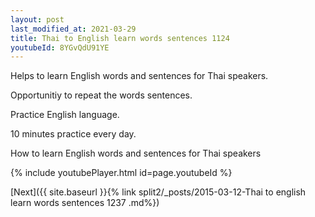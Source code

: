 ```yaml
---
layout: post
last_modified_at: 2021-03-29
title: Thai to English learn words sentences 1124 
youtubeId: 8YGvQdU91YE
---
```

 
 
Helps to learn English words and sentences for Thai speakers.

Opportunitiy to repeat the words sentences. 

Practice English language. 
 
10 minutes practice every day. 
 
How to learn English words and sentences for Thai speakers 
 
{% include youtubePlayer.html id=page.youtubeId %}
 
 
[Next]({{ site.baseurl }}{% link  split2/_posts/2015-03-12-Thai to english learn words sentences 1237 .md%})
 
